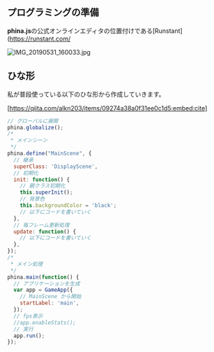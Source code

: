 ## プログラミングの準備
**phina.js**の公式オンラインエディタの位置付けである[Runstant](https://runstant.com/

![IMG_20190531_160033.jpg](https://qiita-image-store.s3.ap-northeast-1.amazonaws.com/0/67114/ec4f941b-b20a-63d3-0144-10803a9fa61a.jpeg)

## ひな形
私が普段使っている以下のひな形から作成していきます。

[https://qiita.com/alkn203/items/09274a38a0f31ee0c1d5:embed:cite]

```javascript
// グローバルに展開
phina.globalize();
/*
 * メインシーン
 */
phina.define("MainScene", {
  // 継承
  superClass: 'DisplayScene',
  // 初期化
  init: function() {
    // 親クラス初期化
    this.superInit();
    // 背景色
    this.backgroundColor = 'black';
    // 以下にコードを書いていく
  },
  // 毎フレーム更新処理
  update: function() {
    // 以下にコードを書いていく  
  },
});
/*
 * メイン処理
 */
phina.main(function() {
  // アプリケーションを生成
  var app = GameApp({
    // MainScene から開始
    startLabel: 'main',
  });
  // fps表示
  //app.enableStats();
  // 実行
  app.run();
});
```

